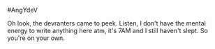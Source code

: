 #AngYdeV

Oh look, the devranters came to peek.
Listen, I don't have the mental energy to write anything here atm,
it's 7AM and I still haven't slept. So you're on your own.